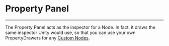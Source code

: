 # Property Panel
---
The Property Panel acts as the inspector for a Node. In fact, it draws the same inspector Unity would use, so that you can use your own PropertyDrawers for any [Custom Nodes](custom-nodes.md).
